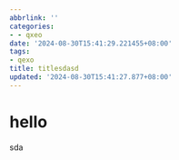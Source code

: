 ```yaml
---
abbrlink: ''
categories:
- - qxeo
date: '2024-08-30T15:41:29.221455+08:00'
tags:
- qexo
title: titlesdasd
updated: '2024-08-30T15:41:27.877+08:00'
---
```

# hello

sda
